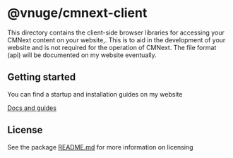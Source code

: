 # @vnuge/cmnext-client
 
This directory contains the client-side browser libraries for accessing your CMNext content on your website,. This is to aid in the development of your website and is not required for the operation of CMNext. The file format (api) will be documented on my website eventually.


## Getting started  
You can find a startup and installation guides on my website  

[Docs and guides](https://www.vaughnnugent.com/resources/software/articles?tags=docs,_cmnext)  


## License  
See the package [README.md](../../README.md) for more information on licensing